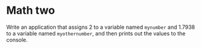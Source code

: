 # Math two

Write an application that assigns 2 to a variable named ```mynumber``` and 1.7938 to a variable named ```myothernumber```, and then prints out the values to the console.
